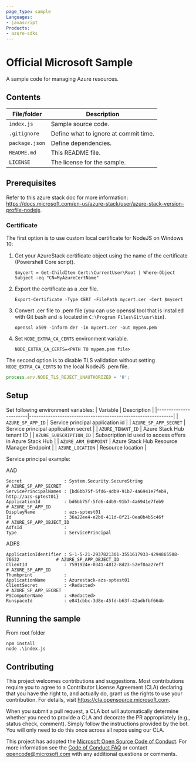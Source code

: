 ```yaml
---
page_type: sample
Languages: 
- javascript
Products: 
- azure-sdks
---
```


# Official Microsoft Sample

<!-- 
Guidelines on README format: https://review.docs.microsoft.com/help/onboard/admin/samples/concepts/readme-template?branch=master

Guidance on onboarding samples to docs.microsoft.com/samples: https://review.docs.microsoft.com/help/onboard/admin/samples/process/onboarding?branch=master

Taxonomies for products and languages: https://review.docs.microsoft.com/new-hope/information-architecture/metadata/taxonomies?branch=master
-->

A sample code for managing Azure resources.

## Contents

| File/folder       | Description                                |
|-------------------|--------------------------------------------|
| `index.js`        | Sample source code.                        |
| `.gitignore`      | Define what to ignore at commit time.      |
| `package.json`    | Define dependencies.                       |
| `README.md`       | This README file.                          |
| `LICENSE`         | The license for the sample.                |

## Prerequisites

Refer to this azure stack doc for more information: https://docs.microsoft.com/en-us/azure-stack/user/azure-stack-version-profile-nodejs.

### Certificate

The first option is to use custom local certificate for NodeJS on Windows 10:

1. Get your AzureStack certificate object using the name of the certificate (Powershell Core script).
    ```powershells
    $mycert = Get-ChildItem Cert:\CurrentUser\Root | Where-Object Subject -eq "CN=MyAzureCertName"
    ```
1. Export the certificate as a .cer file.
    ```powershells
    Export-Certificate -Type CERT -FilePath mycert.cer -Cert $mycert
    ```
1. Convert .cer file to .pem file (you can use openssl tool that is installed with Git bash and is located in `C:\Program Files\Git\usr\bin`).
    ```powershells
    openssl x509 -inform der -in mycert.cer -out mypem.pem
    ```
1. Set `NODE_EXTRA_CA_CERTS` environment variable.
    ```powershells
    NODE_EXTRA_CA_CERTS=<PATH TO mypem.pem file>
    ```

The second option is to disable TLS validation without setting `NODE_EXTRA_CA_CERTS` to the local NodeJS .pem file.
```javascript
process.env.NODE_TLS_REJECT_UNAUTHORIZED = '0';
```

## Setup

Set following environment variables:
| Variable              | Description                                                 |
|-----------------------|-------------------------------------------------------------|
| `AZURE_SP_APP_ID`       | Service principal application id                            |
| `AZURE_SP_APP_SECRET`       | Service principal application secret                        |
| `AZURE_TENANT_ID`           | Azure Stack Hub tenant ID                                   |
| `AZURE_SUBSCRIPTION_ID`     | Subscription id used to access offers in Azure Stack Hub    |
| `AZURE_ARM_ENDPOINT`        | Azure Stack Hub Resource Manager Endpoint                   |
| `AZURE_LOCATION`            | Resource location                                           |

Service principal example:

AAD
```
Secret                : System.Security.SecureString                                 # AZURE_SP_APP_SECRET
ServicePrincipalNames : {bd6bb75f-5fd6-4db9-91b7-4a6941e7feb9, http://azs-sptest01}
ApplicationId         : bd6bb75f-5fd6-4db9-91b7-4a6941e7feb9                         # AZURE_SP_APP_ID
DisplayName           : azs-sptest01
Id                    : 36a22ee4-e2b0-411d-8f21-0ea8b4b5c46f                         # AZURE_SP_APP_OBJECT_ID
AdfsId                : 
Type                  : ServicePrincipal
```

ADFS
```
ApplicationIdentifier : S-1-5-21-2937821301-3551617933-4294865508-76632              # AZURE_SP_APP_OBJECT_ID
ClientId              : 7591924e-0341-4812-8d23-52ef0aa27eff                         # AZURE_SP_APP_ID                   
Thumbprint            : 
ApplicationName       : Azurestack-azs-sptest01
ClientSecret          : <Redacted>                                                   # AZURE_SP_APP_SECRET
PSComputerName        : <Redacted>
RunspaceId            : e841cbbc-3d8e-45fd-b63f-42adbfbf664b
```

## Running the sample

From root folder
```
npm install
node .\index.js
```

## Contributing

This project welcomes contributions and suggestions.  Most contributions require you to agree to a
Contributor License Agreement (CLA) declaring that you have the right to, and actually do, grant us
the rights to use your contribution. For details, visit https://cla.opensource.microsoft.com.

When you submit a pull request, a CLA bot will automatically determine whether you need to provide
a CLA and decorate the PR appropriately (e.g., status check, comment). Simply follow the instructions
provided by the bot. You will only need to do this once across all repos using our CLA.

This project has adopted the [Microsoft Open Source Code of Conduct](https://opensource.microsoft.com/codeofconduct/).
For more information see the [Code of Conduct FAQ](https://opensource.microsoft.com/codeofconduct/faq/) or
contact [opencode@microsoft.com](mailto:opencode@microsoft.com) with any additional questions or comments.
